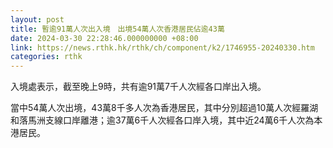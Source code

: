 ```yaml
---
layout: post
title: 暫逾91萬人次出入境　出境54萬人次香港居民佔逾43萬
date: 2024-03-30 22:28:46.000000000 +08:00
link: https://news.rthk.hk/rthk/ch/component/k2/1746955-20240330.htm
categories: rthk
---
```


入境處表示，截至晚上9時，共有逾91萬7千人次經各口岸出入境。

當中54萬人次出境，43萬8千多人次為香港居民，其中分別超過10萬人次經羅湖和落馬洲支線口岸離港；逾37萬6千人次經各口岸入境，其中近24萬6千人次為本港居民。
